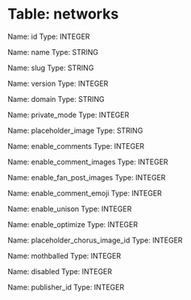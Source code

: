 Table: networks
===============

Name: id
Type: INTEGER

Name: name
Type: STRING

Name: slug
Type: STRING

Name: version
Type: INTEGER

Name: domain
Type: STRING

Name: private_mode
Type: INTEGER

Name: placeholder_image
Type: STRING

Name: enable_comments
Type: INTEGER

Name: enable_comment_images
Type: INTEGER

Name: enable_fan_post_images
Type: INTEGER

Name: enable_comment_emoji
Type: INTEGER

Name: enable_unison
Type: INTEGER

Name: enable_optimize
Type: INTEGER

Name: placeholder_chorus_image_id
Type: INTEGER

Name: mothballed
Type: INTEGER

Name: disabled
Type: INTEGER

Name: publisher_id
Type: INTEGER

